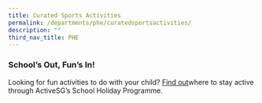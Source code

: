 ```yaml
---
title: Curated Sports Activities
permalink: /departments/phe/curatedsportsactivities/
description: ""
third_nav_title: PHE
---
```

###         School’s Out, Fun’s In!

      
Looking for fun activities to do with your child? [Find out]()where to stay active through ActiveSG’s School Holiday Programme.